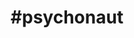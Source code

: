 ---
title: "#psychonaut"
hashtag: "psychonaut"
linked:
  - _hashtags/occupation.md
tags:
  - Psychedelic
---